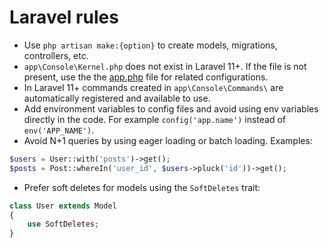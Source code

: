 # Laravel rules

- Use `php artisan make:{option}` to create models, migrations, controllers, etc.
- `app\Console\Kernel.php` does not exist in Laravel 11+. If the file is not present, use the the [app.php](bootstrap/app.php) file for related configurations.
- In Laravel 11+ commands created in `app\Console\Commands\` are automatically registered and available to use.
- Add environment variables to config files and avoid using env variables directly in the code. For example `config('app.name')` instead of `env('APP_NAME')`.
- Avoid N+1 queries by using eager loading or batch loading. Examples:

```php
$users = User::with('posts')->get();
$posts = Post::whereIn('user_id', $users->pluck('id'))->get();
```

- Prefer soft deletes for models using the `SoftDeletes` trait:

```php
class User extends Model
{
    use SoftDeletes;
}
```

